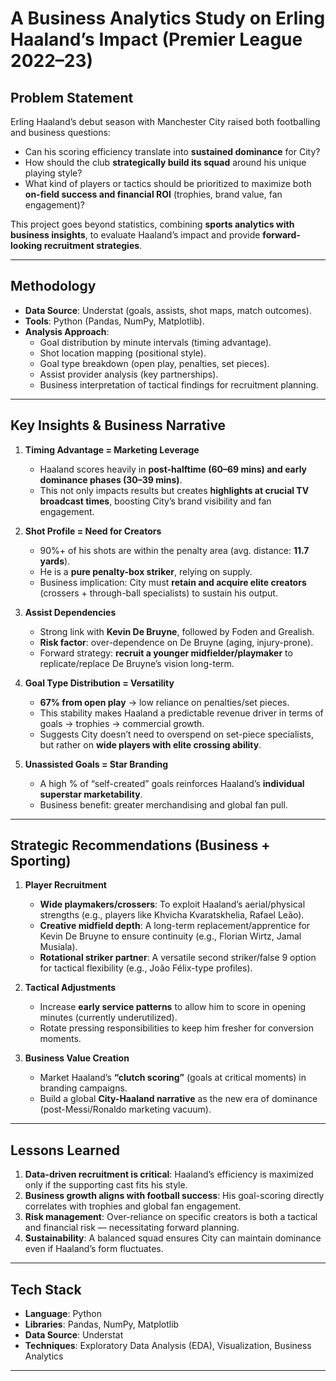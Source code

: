 # A Business Analytics Study on Erling Haaland’s Impact (Premier League 2022–23)

## Problem Statement
Erling Haaland’s debut season with Manchester City raised both footballing and business questions:  
- Can his scoring efficiency translate into **sustained dominance** for City?  
- How should the club **strategically build its squad** around his unique playing style?  
- What kind of players or tactics should be prioritized to maximize both **on-field success and financial ROI** (trophies, brand value, fan engagement)?  

This project goes beyond statistics, combining **sports analytics with business insights**, to evaluate Haaland’s impact and provide **forward-looking recruitment strategies**.

---

## Methodology
- **Data Source**: Understat (goals, assists, shot maps, match outcomes).  
- **Tools**: Python (Pandas, NumPy, Matplotlib).  
- **Analysis Approach**:  
  - Goal distribution by minute intervals (timing advantage).  
  - Shot location mapping (positional style).  
  - Goal type breakdown (open play, penalties, set pieces).  
  - Assist provider analysis (key partnerships).  
  - Business interpretation of tactical findings for recruitment planning.  

---

## Key Insights & Business Narrative

1. **Timing Advantage = Marketing Leverage**  
   - Haaland scores heavily in **post-halftime (60–69 mins) and early dominance phases (30–39 mins)**.  
   - This not only impacts results but creates **highlights at crucial TV broadcast times**, boosting City’s brand visibility and fan engagement.  

2. **Shot Profile = Need for Creators**  
   - 90%+ of his shots are within the penalty area (avg. distance: **11.7 yards**).  
   - He is a **pure penalty-box striker**, relying on supply.  
   - Business implication: City must **retain and acquire elite creators** (crossers + through-ball specialists) to sustain his output.  

3. **Assist Dependencies**  
   - Strong link with **Kevin De Bruyne**, followed by Foden and Grealish.  
   - **Risk factor**: over-dependence on De Bruyne (aging, injury-prone).  
   - Forward strategy: **recruit a younger midfielder/playmaker** to replicate/replace De Bruyne’s vision long-term.  

4. **Goal Type Distribution = Versatility**  
   - **67% from open play** → low reliance on penalties/set pieces.  
   - This stability makes Haaland a predictable revenue driver in terms of goals → trophies → commercial growth.  
   - Suggests City doesn’t need to overspend on set-piece specialists, but rather on **wide players with elite crossing ability**.  

5. **Unassisted Goals = Star Branding**  
   - A high % of “self-created” goals reinforces Haaland’s **individual superstar marketability**.  
   - Business benefit: greater merchandising and global fan pull.  

---

## Strategic Recommendations (Business + Sporting)

1. **Player Recruitment**  
   - **Wide playmakers/crossers**: To exploit Haaland’s aerial/physical strengths (e.g., players like Khvicha Kvaratskhelia, Rafael Leão).  
   - **Creative midfield depth**: A long-term replacement/apprentice for Kevin De Bruyne to ensure continuity (e.g., Florian Wirtz, Jamal Musiala).  
   - **Rotational striker partner**: A versatile second striker/false 9 option for tactical flexibility (e.g., João Félix-type profiles).  

2. **Tactical Adjustments**  
   - Increase **early service patterns** to allow him to score in opening minutes (currently underutilized).  
   - Rotate pressing responsibilities to keep him fresher for conversion moments.  

3. **Business Value Creation**  
   - Market Haaland’s **“clutch scoring”** (goals at critical moments) in branding campaigns.  
   - Build a global **City-Haaland narrative** as the new era of dominance (post-Messi/Ronaldo marketing vacuum).  

---

## Lessons Learned
1. **Data-driven recruitment is critical**: Haaland’s efficiency is maximized only if the supporting cast fits his style.  
2. **Business growth aligns with football success**: His goal-scoring directly correlates with trophies and global fan engagement.  
3. **Risk management**: Over-reliance on specific creators is both a tactical and financial risk — necessitating forward planning.  
4. **Sustainability**: A balanced squad ensures City can maintain dominance even if Haaland’s form fluctuates.  

---

## Tech Stack
- **Language**: Python  
- **Libraries**: Pandas, NumPy, Matplotlib  
- **Data Source**: Understat  
- **Techniques**: Exploratory Data Analysis (EDA), Visualization, Business Analytics  

---
